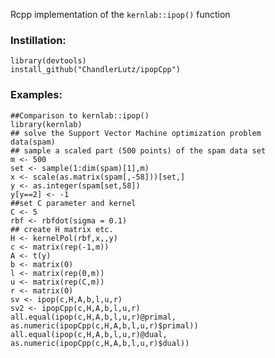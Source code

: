 Rcpp implementation of the `kernlab::ipop()` function

### Instillation:

    library(devtools)
    install_github("ChandlerLutz/ipopCpp")

### Examples:

    ##Comparison to kernlab::ipop()
    library(kernlab)
    ## solve the Support Vector Machine optimization problem
	data(spam)
	## sample a scaled part (500 points) of the spam data set
	m <- 500
	set <- sample(1:dim(spam)[1],m)
	x <- scale(as.matrix(spam[,-58]))[set,]
	y <- as.integer(spam[set,58])
	y[y==2] <- -1
	##set C parameter and kernel
	C <- 5
	rbf <- rbfdot(sigma = 0.1)
	## create H matrix etc.
	H <- kernelPol(rbf,x,,y)
	c <- matrix(rep(-1,m))
	A <- t(y)
	b <- matrix(0)
	l <- matrix(rep(0,m))
	u <- matrix(rep(C,m))
	r <- matrix(0)
	sv <- ipop(c,H,A,b,l,u,r)
	sv2 <- ipopCpp(c,H,A,b,l,u,r)
	all.equal(ipop(c,H,A,b,l,u,r)@primal, as.numeric(ipopCpp(c,H,A,b,l,u,r)$primal))
	all.equal(ipop(c,H,A,b,l,u,r)@dual, as.numeric(ipopCpp(c,H,A,b,l,u,r)$dual))
